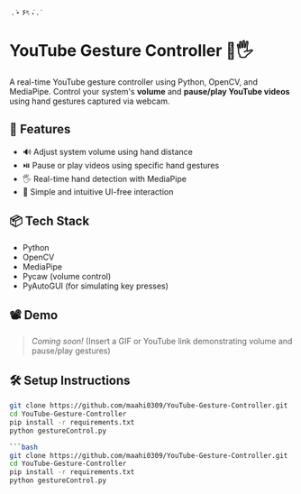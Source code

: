 ‎ . ݁⋆ ۶ৎ ݁˖ . ݁

# YouTube Gesture Controller 🎥🖐️

A real-time YouTube gesture controller using Python, OpenCV, and MediaPipe. Control your system's **volume** and **pause/play YouTube videos** using hand gestures captured via webcam.

## 🚀 Features
- 🔊 Adjust system volume using hand distance
- ⏯️ Pause or play videos using specific hand gestures
- 🖐️ Real-time hand detection with MediaPipe
- 🎯 Simple and intuitive UI-free interaction

## 📦 Tech Stack
- Python
- OpenCV
- MediaPipe
- Pycaw (volume control)
- PyAutoGUI (for simulating key presses)

## 📽️ Demo
> *Coming soon!* (Insert a GIF or YouTube link demonstrating volume and pause/play gestures)

## 🛠️ Setup Instructions

```bash
git clone https://github.com/maahi0309/YouTube-Gesture-Controller.git
cd YouTube-Gesture-Controller
pip install -r requirements.txt
python gestureControl.py

```bash
git clone https://github.com/maahi0309/YouTube-Gesture-Controller.git
cd YouTube-Gesture-Controller
pip install -r requirements.txt
python gestureControl.py

